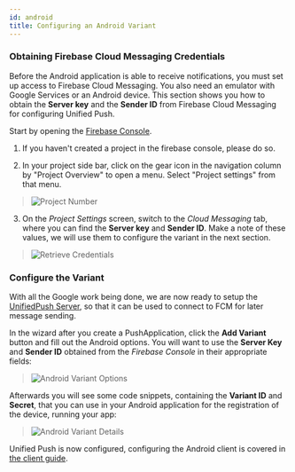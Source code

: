 ```yaml
---
id: android
title: Configuring an Android Variant
---
```



### Obtaining Firebase Cloud Messaging Credentials

Before the Android application is able to receive notifications, you must set up access to Firebase Cloud Messaging. You also need an emulator with Google Services or an Android device.  This section shows you how to obtain the **Server key** and the **Sender ID** from Firebase Cloud Messaging for configuring Unified Push.

 Start by opening the [Firebase Console](https://console.firebase.google.com).

1. If you haven't created a project in the firebase console, please do so.

2. In your project side bar, click on the gear icon in the navigation column by "Project Overview" to open a menu.  Select "Project settings" from that menu.

> ![Project Number](assets/android/project_settings.png)

3. On the _Project Settings_ screen, switch to the _Cloud Messaging_ tab, where you can find the **Server key** and **Sender ID**.  Make a note of these values, we will use them to configure the variant in the next section.

> ![Retrieve Credentials](assets/android/retrieve_credentials.png)

### Configure the Variant

With all the Google work being done, we are now ready to setup the [UnifiedPush Server](https://github.com/aerogear/aerogear-unified-push-server), so that it can be used to connect to FCM for later message sending.

In the wizard after you create a PushApplication, click the **Add Variant** button and fill out the Android options. You will want to use the **Server Key** and **Sender ID** obtained from the *Firebase Console* in their appropriate fields:

> ![Android Variant Options](assets/android/variant_01.png)

Afterwards you will see some code snippets, containing the **Variant ID** and **Secret**, that you can use in your Android application for the registration of the device, running your app:

> ![Android Variant Details](assets/android/variant_02.png)

Unified Push is now configured, configuring the Android client is covered in [the client guide](/docs/configuring_clients).